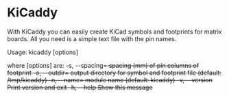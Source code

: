 # KiCaddy
With KiCaddy you can easily create KiCad symbols and footprints for matrix boards.
All you need is a simple text file with the pin names.

Usage:
       kicaddy [options] <filename>

where [options] are:
  -s, --spacing=<s>    spacing (mm) of pin columns of footprint
  -o, --outdir=<s>     output directory for symbol and footprint file (default: /tmp/kicaddy)
  -n, --name=<s>       module name (default: kicaddy)
  -v, --version        Print version and exit
  -h, --help           Show this message
